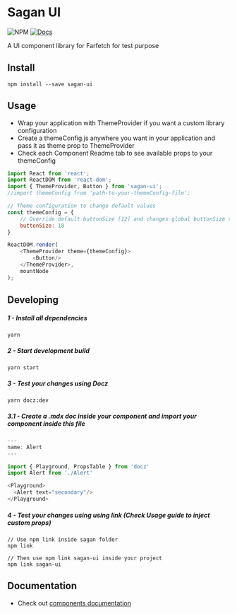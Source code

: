 # Sagan UI

![NPM](https://img.shields.io/npm/v/sagan-ui.svg)
[![Docs](https://img.shields.io/badge/read-docs-blue.svg)](https://paesvitor.github.io/sagan)


A UI component library for Farfetch for test purpose

## Install

    npm install --save sagan-ui

## Usage

 - Wrap your application with ThemeProvider if you want a custom library configuration
 - Create a themeConfig.js anywhere you want in your application and pass it as theme prop to ThemeProvider
 - Check each Component Readme tab to see available props to your themeConfig

~~~js
import React from 'react';
import ReactDOM from 'react-dom';
import { ThemeProvider, Button } from 'sagan-ui';
//import themeConfig from 'path-to-your-themeConfig-file';

// Theme configuration to change default values
const themeConfig = {
    // Override default buttonSize [12] and changes global buttonSize to 18
    buttonSize: 18
}

ReactDOM.render(
    <ThemeProvider theme={themeConfig}>
        <Button/>
    </ThemeProvider>,
    mountNode
);
~~~

## Developing

##### 1 - Install all dependencies

    yarn

##### 2 - Start development build

    yarn start

##### 3 - Test your changes using Docz

    yarn docz:dev

##### 3.1 - Create a .mdx doc inside your component and import your component inside this file
~~~js
---
name: Alert
---

import { Playground, PropsTable } from 'docz'
import Alert from './Alert'

<Playground>
  <Alert text="secondary"/>
</Playground>

~~~

##### 4 - Test your changes using using link **(Check Usage guide to inject custom props)**

    // Use npm link inside sagan folder
    npm link

    // Then use npm link sagan-ui inside your project
    npm link sagan-ui

## Documentation
 - Check out [components documentation
](https://xenodochial-einstein-eda26f.netlify.com/)
